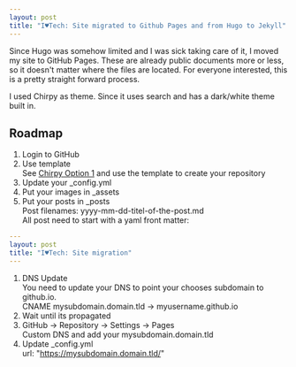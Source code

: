```yaml
---
layout: post
title: "I♥Tech: Site migrated to Github Pages and from Hugo to Jekyll"
---
```


Since Hugo was somehow limited and I was sick taking care of it, I moved my site to GitHub Pages. These are already public documents more or less, so it doesn't matter where the files are located. For everyone interested, this is a pretty straight forward process.

I used Chirpy as theme. Since it uses search and has a dark/white theme built in.

## Roadmap

1. Login to GitHub
1. Use template   
See [Chirpy Option 1](https://chirpy.cotes.page/posts/getting-started/#option-1-using-the-chirpy-starter) and use the template to create your repository
1. Update your _config.yml
1. Put your images in _assets
1. Put your posts in _posts  
Post filenames: yyyy-mm-dd-titel-of-the-post.md   
All post need to start with a yaml front matter:  
```yaml
---
layout: post
title: "I♥Tech: Site migration"
---
```
1. DNS Update  
You need to update your DNS to point your chooses subdomain to github.io.  
CNAME mysubdomain.domain.tld -> myusername.github.io
1. Wait until its propagated
1. GitHub -> Repository -> Settings -> Pages  
Custom DNS and add your mysubdomain.domain.tld
1. Update _config.yml  
url: "https://mysubdomain.domain.tld/"